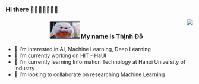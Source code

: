 ### Hi there 👋🇻🇳🇻🇳🇻🇳

<a href="#">
<img align="right" src="https://github-readme-stats.vercel.app/api?username=thinhemb&show_icons=true&theme=tokyonight">
</a>
<div style="text-align: center">
  <h3><img src="https://github.com/thinhemb/thinhemb/blob/master/images/UVcSnu.gif" width="80px"> My name is <b> Thịnh Đỗ</b> 
  </h3>
</div>


- 👋 I’m interested in AI, Machine Learning, Deep Learning
- :turtle: I’m currently working on HIT - HaUI
- :whale: I’m currently learning Information Technology at Hanoi University of Industry
- :parrot: I’m looking to collaborate on researching Machine Learning



